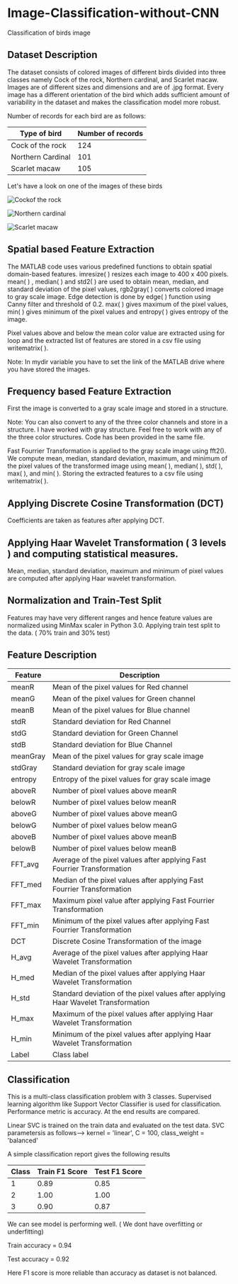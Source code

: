 # Image-Classification-without-CNN
Classification of birds image

## Dataset Description

The dataset consists of colored images of different birds divided into three classes namely Cock of the rock, Northern cardinal, and Scarlet macaw. 
Images are of different sizes and dimensions and are of .jpg format. 
Every image has a different orientation of the bird which adds sufficient amount of variability in the dataset and makes the classification model more robust. 

Number of records for each bird are as follows:

| Type of bird | Number of records |
| --- | --- |
| Cock of the rock	| 124 |
| Northern Cardinal	| 101 |
| Scarlet macaw	| 105 |

Let's have a look on one of the images of these birds

![Cockof the rock](https://user-images.githubusercontent.com/53952516/121660341-cefab300-cac0-11eb-966c-64e107b0e8d5.jpg)

![Northern cardinal](https://user-images.githubusercontent.com/53952516/121660620-0e290400-cac1-11eb-823b-f97a6712c93b.jpg)

![Scarlet macaw](https://user-images.githubusercontent.com/53952516/121660722-23059780-cac1-11eb-8d9a-a69a95b7916d.jpg)

## Spatial based Feature Extraction

The MATLAB code uses various predefined functions to obtain spatial domain-based features. imresize( ) resizes each image to 400 x 400 pixels.
mean( ) , median( ) and std2( ) are used to obtain mean, median, and standard deviation of the pixel values, rgb2gray( ) converts colored image to gray scale image. 
Edge detection is done by edge( ) function using Canny filter and threshold of 0.2. max( ) gives maximum of the pixel values, min( ) gives minimum of the pixel values and 
entropy( ) gives entropy of the image.

Pixel values above and below the mean color value are extracted using for loop and the extracted list of features are stored in a csv file using writematrix( ).

Note: In mydir variable you have to set the link of the MATLAB drive where you have stored the images.

## Frequency based Feature Extraction

First the image is converted to a gray scale image and stored in a structure.

Note: You can also convert to any of the three color channels and store in a structure. I have worked with gray structure.
Feel free to work with any of the three color structures. Code has been provided in the same file.

Fast Fourrier Transformation is applied to the gray scale image using fft2().
We compute mean, median, standard deviation, maximum, and minimum of the pixel values of the transformed image using mean( ), median( ), std( ), max( ), and min( ).
Storing the extracted features to a csv file using writematrix( ).

## Applying Discrete Cosine Transformation (DCT)

Coefficients are taken as features after applying DCT.

## Applying Haar Wavelet Transformation ( 3 levels ) and computing statistical measures.

Mean, median, standard deviation, maximum and minimum of pixel values are computed after applying Haar wavelet transformation.

## Normalization and Train-Test Split

Features may have very different ranges and hence feature values are normalized using MinMax scaler in Python 3.0.
Applying train test split to the data. ( 70% train and 30% test)

## Feature Description

| Feature | Description |
| --- | --- |
| meanR	| Mean of the pixel values for Red channel |
| meanG	| Mean of the pixel values for Green channel |
| meanB	| Mean of the pixel values for Blue channel |
| stdR	| Standard deviation for Red Channel |
| stdG	| Standard deviation for Green Channel |
| stdB	| Standard deviation for Blue Channel |
| meanGray | Mean of the pixel values for gray scale image |
| stdGray	| Standard deviation for gray scale image |
| entropy	| Entropy of the pixel values for gray scale image |
| aboveR	| Number of pixel values above meanR |
| belowR	| Number of pixel values below meanR |
| aboveG	| Number of pixel values above meanG |
| belowG	| Number of pixel values below meanG |
| aboveB | Number of pixel values above meanB |
| belowB | Number of pixel values below meanB |
| FFT_avg | Average of the pixel values after applying Fast Fourrier Transformation |
| FFT_med |	Median of the pixel values after applying Fast Fourrier Transformation |
| FFT_max |	Maximum pixel value after applying Fast Fourrier Transformation |
| FFT_min |	Minimum of the pixel values after applying Fast Fourrier Transformation |
| DCT	| Discrete Cosine Transformation of the image |
| H_avg	| Average of the pixel values after applying Haar Wavelet Transformation |
| H_med	| Median of the pixel values after applying Haar Wavelet Transformation |
| H_std	| Standard deviation of the pixel values after applying Haar Wavelet Transformation |
| H_max	| Maximum of the pixel values after applying Haar Wavelet Transformation |
| H_min | Minimum of the pixel values after applying Haar Wavelet Transformation |
| Label | Class label |

## Classification

This is a multi-class classification problem with 3 classes.
Supervised learning algorithm like Support Vector Classifier is used for classification. 
Performance metric is accuracy. At the end results are compared.

Linear SVC is trained on the train data and evaluated on the test data.
SVC parametersis as follows--> kernel = 'linear', C = 100, class_weight = 'balanced'

A simple classification report gives the following results

| Class | Train F1 Score | Test F1 Score |
| --- | --- | --- |
| 1	| 0.89 | 0.85 |
| 2	| 1.00 | 1.00 |
| 3	| 0.90 | 0.87 |

We can see model is performing well. ( We dont have overfitting or underfitting)

Train accuracy = 0.94

Test accuracy =  0.92

Here F1 score is more reliable than accuracy as dataset is not balanced.
